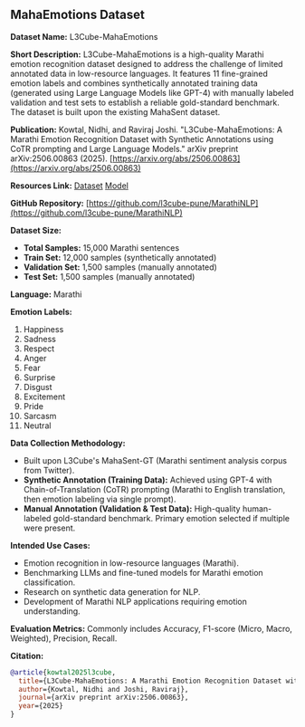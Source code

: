 ## MahaEmotions Dataset

**Dataset Name:** L3Cube-MahaEmotions

**Short Description:**
L3Cube-MahaEmotions is a high-quality Marathi emotion recognition dataset designed to address the challenge of limited annotated data in low-resource languages. It features 11 fine-grained emotion labels and combines synthetically annotated training data (generated using Large Language Models like GPT-4) with manually labeled validation and test sets to establish a reliable gold-standard benchmark. The dataset is built upon the existing MahaSent dataset.

**Publication:**
Kowtal, Nidhi, and Raviraj Joshi. "L3Cube-MahaEmotions: A Marathi Emotion Recognition Dataset with Synthetic Annotations using CoTR prompting and Large Language Models." arXiv preprint arXiv:2506.00863 (2025).
[https://arxiv.org/abs/2506.00863](https://arxiv.org/abs/2506.00863)


**Resources Link:**
[Dataset](https://huggingface.co/datasets/l3cube-pune/MahaEmotions)
[Model](https://huggingface.co/l3cube-pune/marathi-emotion-detect)

**GitHub Repository:**
[https://github.com/l3cube-pune/MarathiNLP](https://github.com/l3cube-pune/MarathiNLP)

**Dataset Size:**
* **Total Samples:** 15,000 Marathi sentences
* **Train Set:** 12,000 samples (synthetically annotated)
* **Validation Set:** 1,500 samples (manually annotated)
* **Test Set:** 1,500 samples (manually annotated)

**Language:**
Marathi

**Emotion Labels:**
1.  Happiness
2.  Sadness
3.  Respect
4.  Anger
5.  Fear
6.  Surprise
7.  Disgust
8.  Excitement
9.  Pride
10. Sarcasm
11. Neutral

**Data Collection Methodology:**
* Built upon L3Cube's MahaSent-GT (Marathi sentiment analysis corpus from Twitter).
* **Synthetic Annotation (Training Data):** Achieved using GPT-4 with Chain-of-Translation (CoTR) prompting (Marathi to English translation, then emotion labeling via single prompt).
* **Manual Annotation (Validation & Test Data):** High-quality human-labeled gold-standard benchmark. Primary emotion selected if multiple were present.

**Intended Use Cases:**
* Emotion recognition in low-resource languages (Marathi).
* Benchmarking LLMs and fine-tuned models for Marathi emotion classification.
* Research on synthetic data generation for NLP.
* Development of Marathi NLP applications requiring emotion understanding.

**Evaluation Metrics:**
Commonly includes Accuracy, F1-score (Micro, Macro, Weighted), Precision, Recall.

**Citation:**
```bibtex
@article{kowtal2025l3cube,
  title={L3Cube-MahaEmotions: A Marathi Emotion Recognition Dataset with Synthetic Annotations using CoTR prompting and Large Language Models},
  author={Kowtal, Nidhi and Joshi, Raviraj},
  journal={arXiv preprint arXiv:2506.00863},
  year={2025}
}
